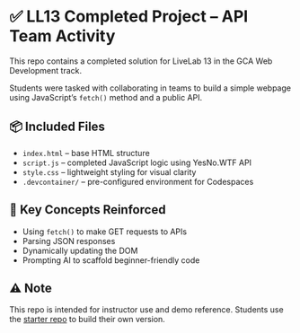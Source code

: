 # ✅ LL13 Completed Project – API Team Activity

This repo contains a completed solution for LiveLab 13 in the GCA Web Development track.

Students were tasked with collaborating in teams to build a simple webpage using JavaScript’s `fetch()` method and a public API.

## 📦 Included Files
- `index.html` – base HTML structure
- `script.js` – completed JavaScript logic using YesNo.WTF API
- `style.css` – lightweight styling for visual clarity
- `.devcontainer/` – pre-configured environment for Codespaces

## 🧠 Key Concepts Reinforced
- Using `fetch()` to make GET requests to APIs
- Parsing JSON responses
- Dynamically updating the DOM
- Prompting AI to scaffold beginner-friendly code

## ⚠️ Note
This repo is intended for instructor use and demo reference. Students use the [starter repo](https://github.com/GCA-Classroom/WD-LL13-api-starter) to build their own version.

